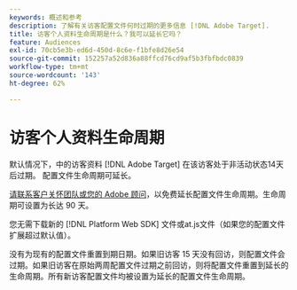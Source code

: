 ```yaml
---
keywords: 概述和参考
description: 了解有关访客配置文件何时过期的更多信息 [!DNL Adobe Target].
title: 访客个人资料生命周期是什么？我可以延长它吗？
feature: Audiences
exl-id: 70cb5e3b-ed6d-450d-8c6e-f1bfe8d26e54
source-git-commit: 152257a52d836a88ffcd76cd9af5b3fbfbdc0839
workflow-type: tm+mt
source-wordcount: '143'
ht-degree: 62%

---
```


# 访客个人资料生命周期

默认情况下，中的访客资料 [!DNL Adobe Target] 在该访客处于非活动状态14天后过期。 配置文件生命周期可延长。

[请联系客户关怀团队或您的 Adobe 顾问](/help/main/cmp-resources-and-contact-information.md#reference_ACA3391A00EF467B87930A450050077C)，以免费延长配置文件生命周期。生命周期可设置为长达 90 天。

您无需下载新的 [!DNL Platform Web SDK] 文件或at.js文件（如果您的配置文件扩展超过默认值）。

没有为现有的配置文件重置到期日期。如果旧访客 15 天没有回访，则配置文件会过期。如果旧访客在原始两周配置文件过期之前回访，则将配置文件重置到延长的生命周期。所有新访客配置文件均被设置为延长的配置文件生命周期。
